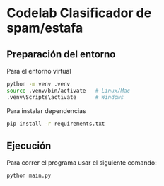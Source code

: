 # Codelab Clasificador de spam/estafa

## Preparación del entorno

Para el entorno virtual
```bash
python -m venv .venv
source .venv/bin/activate   # Linux/Mac
.venv\Scripts\activate      # Windows
```

Para instalar dependencias
```bash
pip install -r requirements.txt
```

## Ejecución

Para correr el programa usar el siguiente comando:
```bash
python main.py
```
